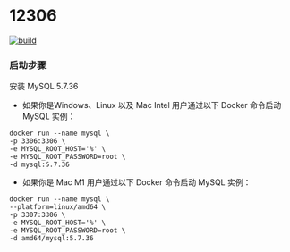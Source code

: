 # 12306
[![build](https://github.com/jaryarbn/12306/actions/workflows/maven.yml/badge.svg)](https://github.com/jaryarbn/12306/actions/workflows/maven.yml)
### 启动步骤
安装 MySQL 5.7.36
- 如果你是Windows、Linux 以及 Mac Intel 用户通过以下 Docker 命令启动 MySQL 实例：
```
docker run --name mysql \
-p 3306:3306 \
-e MYSQL_ROOT_HOST='%' \
-e MYSQL_ROOT_PASSWORD=root \
-d mysql:5.7.36
```
- 如果你是 Mac M1 用户通过以下 Docker 命令启动 MySQL 实例：
```
docker run --name mysql \
--platform=linux/amd64 \
-p 3307:3306 \
-e MYSQL_ROOT_HOST='%' \
-e MYSQL_ROOT_PASSWORD=root \
-d amd64/mysql:5.7.36
```
